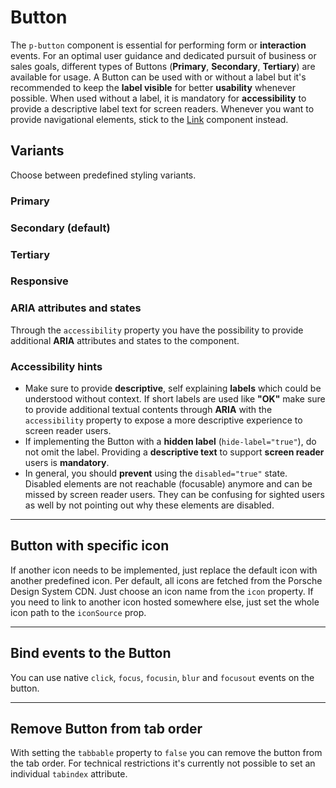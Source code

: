 # Button

The `p-button` component is essential for performing form or **interaction** events. 
For an optimal user guidance and dedicated pursuit of business or sales goals, different types of Buttons (**Primary**, **Secondary**, **Tertiary**) are available for usage. 
A Button can be used with or without a label but it's recommended to keep the **label visible** for better **usability** whenever possible. 
When used without a label, it is mandatory for **accessibility** to provide a descriptive label text for screen readers. 
Whenever you want to provide navigational elements, stick to the [Link](components/link) component instead.

## Variants

Choose between predefined styling variants.

### Primary

<Playground :markup="primary" :config="config"></Playground>

### Secondary (default)

<Playground :markup="secondary" :config="config"></Playground>

### Tertiary

<Playground :markup="tertiary" :config="config"></Playground>

### Responsive

<Playground :markup="responsive" :config="config"></Playground>

### ARIA attributes and states 

Through the `accessibility` property you have the possibility to provide additional **ARIA** attributes and states to the component. 
<Playground :markup="accessibility" :config="config"></Playground>

### <p-icon name="accessibility" size="medium" color="notification-neutral" aria-hidden="true"></p-icon> Accessibility hints
* Make sure to provide **descriptive**, self explaining **labels** which could be understood without context. If short labels are used like **"OK"** make sure to provide additional textual contents through **ARIA** with the `accessibility` property to expose a more descriptive experience to screen reader users.
* If implementing the Button with a **hidden label** (`hide-label="true"`), do not omit the label. Providing a **descriptive text** to support **screen reader** users is **mandatory**.
* In general, you should **prevent** using the `disabled="true"` state. Disabled elements are not reachable (focusable) anymore and can be missed by screen reader users. They can be confusing for sighted users as well by not pointing out why these elements are disabled.

---

## Button with specific icon
If another icon needs to be implemented, just replace the default icon with another predefined icon. Per default, all icons are fetched from the Porsche Design System CDN. Just choose an icon name from the `icon` property. If you need to link to another icon hosted somewhere else, just set the whole icon path to the `iconSource` prop.

<Playground :markup="icon" :config="config"></Playground>

---

## Bind events to the Button
You can use native `click`, `focus`, `focusin`, `blur` and `focusout` events on the button.

<Playground :markup="events" :config="config"></Playground>

---

## Remove Button from tab order
With setting the `tabbable` property to `false` you can remove the button from the tab order. For technical restrictions it's currently not possible to set an individual `tabindex` attribute.

<Playground :markup="taborder" :config="config"></Playground>

<script lang="ts">
  import Vue from 'vue';
  import Component from 'vue-class-component';
  
  @Component
  export default class Code extends Vue {
    config = { themeable: true, spacing: 'inline' };
    
    primary = 
`<p-button variant="primary">Some label</p-button>
<p-button variant="primary" disabled>Some label</p-button>
<p-button variant="primary" loading>Some label</p-button>
<br>
<p-button variant="primary" hide-label="true">Some label</p-button>
<p-button variant="primary" hide-label="true" disabled>Some label</p-button>
<p-button variant="primary" hide-label="true" loading>Some label</p-button>`;
  
    secondary = 
`<p-button>Some label</p-button>
<p-button disabled="true">Some label</p-button>
<p-button loading="true">Some label</p-button>
<br>
<p-button hide-label="true">Some label</p-button>
<p-button hide-label="true" disabled>Some label</p-button>
<p-button hide-label="true" loading>Some label</p-button>`;

    tertiary = 
`<p-button variant="tertiary">Some label</p-button>
<p-button variant="tertiary" disabled="true">Some label</p-button>
<p-button variant="tertiary" loading="true">Some label</p-button>
<br>
<p-button variant="tertiary" hide-label="true">Some label</p-button>
<p-button variant="tertiary" hide-label="true" disabled>Some label</p-button>
<p-button variant="tertiary" hide-label="true" loading>Some label</p-button>`;

    responsive =
`<p-button variant="primary" hide-label="{ base: true, s: false }">Some label</p-button>
<p-button variant="secondary" hide-label="{ base: true, m: false }">Some label</p-button>
<p-button variant="tertiary" hide-label="{ base: true, l: false }">Some label</p-button>`;

    accessibility = 
`<p-button accessibility="{ 'aria-label': 'Some more descriptive label', 'aria-haspopup': true }">Some label</p-button>`;

    icon =
`<p-button icon="delete">Some label</p-button>
<p-button icon-source="${require('./assets/icon-custom-kaixin.svg')}" hide-label="true">Some label</p-button>`;

    events =
`<p-button
  onclick="alert('click')"
  onfocus="console.log('focus')"
  onfocusin="console.log('focusin')"
  onblur="console.log('blur')"
  onfocusout="console.log('focusout')"
>Some label</p-button>`;
    
    taborder =
`<p-button tabbable="true">Some label</p-button>
<p-button tabbable="false" hide-label="true">Some label</p-button>`;
  }
</script>
